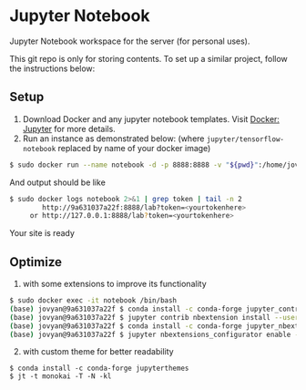 # Jupyter Notebook

Jupyter Notebook workspace for the server (for personal uses).

This git repo is only for storing contents. To set up a similar project, follow the instructions below:

## Setup

1. Download Docker and any jupyter notebook templates. Visit [Docker: Jupyter](https://hub.docker.com/u/jupyter) for more details.
2. Run an instance as demonstrated below: (where `jupyter/tensorflow-notebook` replaced by name of your docker image)
  ```sh
  $ sudo docker run --name notebook -d -p 8888:8888 -v "${pwd}":/home/jovyan/work jupyter/tensorflow-notebook
  ```
  And output should be like
  ```sh
  $ sudo docker logs notebook 2>&1 | grep token | tail -n 2
          http://9a631037a22f:8888/lab?token=<yourtokenhere>
       or http://127.0.0.1:8888/lab?token=<yourtokenhere>
  ```

Your site is ready

## Optimize

1. with some extensions to improve its functionality
  ```sh
  $ sudo docker exec -it notebook /bin/bash
  (base) jovyan@9a631037a22f $ conda install -c conda-forge jupyter_contrib_nbextensions -q -y
  (base) jovyan@9a631037a22f $ jupyter contrib nbextension install --user
  (base) jovyan@9a631037a22f $ conda install -c conda-forge jupyter_nbextensions_configurator -q -y
  (base) jovyan@9a631037a22f $ jupyter nbextensions_configurator enable --user
  ```
2. with custom theme for better readability
  ```
  $ conda install -c conda-forge jupyterthemes
  $ jt -t monokai -T -N -kl
  ```
 

